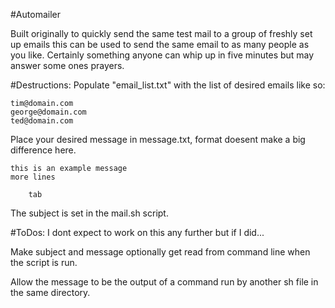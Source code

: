 #Automailer

Built originally to quickly send the same test mail to a group of freshly set up emails this can be used to send the same email to as many people as you like. Certainly something anyone can whip up in five minutes but may answer some ones prayers.

#Destructions:
Populate "email_list.txt" with the list of desired emails like so:
```
tim@domain.com
george@domain.com
ted@domain.com
```

Place your desired message in message.txt, format doesent make a big difference here.
```
this is an example message
more lines

	tab
```

The subject is set in the mail.sh script.

#ToDos:
I dont expect to work on this any further but if I did...

Make subject and message optionally get read from command line when the script is run.

Allow the message to be the output of a command run by another sh file in the same directory.
